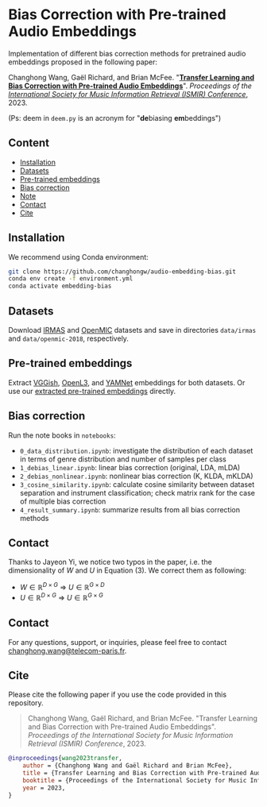 # Bias Correction with Pre-trained Audio Embeddings

Implementation of different bias correction methods for pretrained audio embeddings proposed in the following paper:

Changhong Wang, Gaël Richard, and Brian McFee. "**[Transfer Learning and Bias Correction with Pre-trained Audio Embeddings](https://arxiv.org/abs/2307.10834)**". _Proceedings of the [International Society for Music Information Retrieval (ISMIR) Conference](https://ismir2023.ismir.net/)_, 2023. 

(Ps: deem in `deem.py` is an acronym for "**de**biasing **em**beddings")

## Content

- [Installation](#installation)
- [Datasets](#datasets)
- [Pre-trained embeddings](#pre-trained-embeddings)
- [Bias correction](#bias-correction)
- [Note](#note)
- [Contact](#contact)
- [Cite](#cite)

## Installation
We recommend using Conda environment:

```sh
git clone https://github.com/changhongw/audio-embedding-bias.git
conda env create -f environment.yml
conda activate embedding-bias
```

## Datasets

Download [IRMAS](https://www.upf.edu/web/mtg/irmas) and [OpenMIC](https://zenodo.org/record/1432913) datasets and save in directories `data/irmas` and `data/openmic-2018`, respectively.

## Pre-trained embeddings

Extract [VGGish](https://github.com/tensorflow/models/tree/master/research/audioset/vggish), [OpenL3](https://github.com/marl/openl3), and [YAMNet](https://github.com/tensorflow/models/tree/master/research/audioset/yamnet) embeddings for both datasets. Or use our [extracted pre-trained embeddings](https://zenodo.org/record/8126908) directly.

## Bias correction

Run the note books in `notebooks`:
- `0_data_distribution.ipynb`: investigate the distribution of each dataset in terms of genre distribution and number of samples per class
- `1_debias_linear.ipynb`: linear bias correction (original, LDA, mLDA)
- `2_debias_nonlinear.ipynb`: nonlinear bias correction (K, KLDA, mKLDA)
- `3_cosine_similarity.ipynb`: calculate cosine similarity between dataset separation and instrument classification; check matrix rank for the case of multiple bias correction
- `4_result_summary.ipynb`: summarize results from all bias correction methods

## Contact

Thanks to Jayeon Yi, we notice two typos in the paper, i.e. the dimensionality of $W$ and $U$ in Equation (3). We correct them as following:
- $W\in\mathbb{R}^{D\times G}$ => $U\in\mathbb{R}^{G\times D}$
- $U\in\mathbb{R}^{D\times G}$ => $U\in\mathbb{R}^{G\times G}$

## Contact

For any questions, support, or inquiries, please feel free to contact [changhong.wang@telecom-paris.fr](mailto:changhong.wang@telecom-paris.fr).

## Cite

Please cite the following paper if you use the code provided in this repository.

 > Changhong Wang, Gaël Richard, and Brian McFee. "Transfer Learning and Bias Correction with Pre-trained Audio Embeddings". _Proceedings of the International Society for Music Information Retrieval (ISMIR) Conference_, 2023. 

```bibtex
@inproceedings{wang2023transfer,
    author = {Changhong Wang and Gaël Richard and Brian McFee},
    title = {Transfer Learning and Bias Correction with Pre-trained Audio Embeddings},
    booktitle = {Proceedings of the International Society for Music Information Retrieval (ISMIR) Conference},
    year = 2023,
}
```
